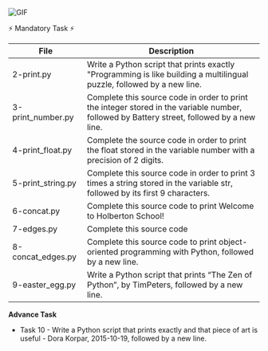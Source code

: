 ![GIF](https://media.giphy.com/media/KAq5w47R9rmTuvWOWa/giphy.gif)

:zap: Mandatory Task :zap:

| File              | Description                                                                                                                                |
|-------------------|--------------------------------------------------------------------------------------------------------------------------------------------|
| 2-print.py        | Write a Python script that prints exactly "Programming is like building a multilingual puzzle, followed by a new line.                     |
| 3-print_number.py | Complete this source code in order to print the integer stored in the variable number, followed by Battery street, followed by a new line. |
| 4-print_float.py  | Complete the source code in order to print the float stored in the variable number with a precision of 2 digits.                           |
| 5-print_string.py | Complete this source code in order to print 3 times a string stored in the variable str, followed by its first 9 characters.               |
| 6-concat.py       | Complete this source code to print Welcome to Holberton School!                                                                            |
| 7-edges.py        | Complete this source code                                                                                                                  |
| 8-concat_edges.py | Complete this source code to print object-oriented programming with Python, followed by a new line.                                        |
| 9-easter_egg.py   | Write a Python script that prints “The Zen of Python”, by TimPeters, followed by a new line.                                               |

**Advance Task**

* Task 10 - Write a Python script that prints exactly and that piece of art is useful - Dora Korpar, 2015-10-19, followed by a new line.
